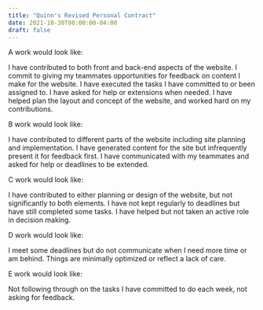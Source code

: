```yaml
---
title: "Quinn's Revised Personal Contract"
date: 2021-10-30T00:00:00-04:00
draft: false
---
```

A work would look like:

I have contributed to both front and back-end aspects of the website. 
I commit to giving my teammates opportunities for feedback on content I make for the website. 
I have executed the tasks I have committed to or been assigned to. I have asked for help or extensions when needed. 
I have helped plan the layout and concept of the website, and worked hard on my contributions.

B work would look like: 

I have contributed to different parts of the website including site planning and implementation. 
I have generated content for the site but infrequently present it for feedback first. 
I have communicated with my teammates and asked for help or deadlines to be extended.

C work would look like: 

I have contributed to either planning or design of the website, but not significantly to both elements. 
I have not kept regularly to deadlines but have still completed some tasks. 
I have helped but not taken an active role in decision making.

D work would look like: 

I meet some deadlines but do not communicate when I need more time or am behind. 
Things are minimally optimized or reflect a lack of care.

E work would look like: 

Not following through on the tasks I have committed to do each week, not asking for feedback.
